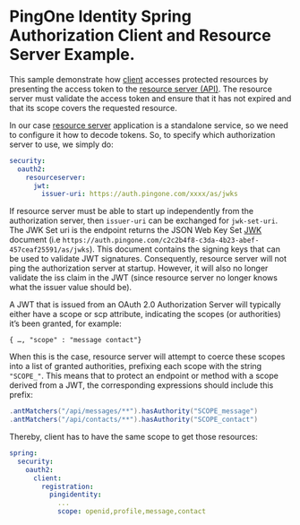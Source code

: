 # PingOne Identity Spring Authorization Client and Resource Server Example. 

This sample demonstrate how [client](client-sample) accesses protected resources by presenting the access token to the [resource server (API)](resource-server-sample). 
The resource server must validate the access token and ensure that it has not expired and that its scope covers the requested resource.

In our case [resource server](resource-server-sample) application is a standalone service, so we need to configure it how to decode tokens.
So, to specify which authorization server to use, we simply do:
```yaml
security:
  oauth2:
    resourceserver:
      jwt:
        issuer-uri: https://auth.pingone.com/xxxx/as/jwks
```

If resource server must be able to start up independently from the authorization server, then `issuer-uri` can be exchanged for `jwk-set-uri`.
The JWK Set uri is the endpoint returns the JSON Web Key Set [JWK](https://apidocs.pingidentity.com/pingone/customer/v1/api/auth/p1-a_Authorize/) document (i.e `https://auth.pingone.com/c2c2b4f8-c3da-4b23-abef-457ceaf25591/as/jwks`). This document contains the signing keys that can be used to validate JWT signatures.
Consequently, resource server will not ping the authorization server at startup. However, it will also no longer validate the iss claim in the JWT (since resource server no longer knows what the issuer value should be).

A JWT that is issued from an OAuth 2.0 Authorization Server will typically either have a scope or scp attribute, indicating the scopes (or authorities) it’s been granted, for example:

`{ …​, "scope" : "message contact"}`

When this is the case, resource server will attempt to coerce these scopes into a list of granted authorities, prefixing each scope with the string `"SCOPE_"`.
This means that to protect an endpoint or method with a scope derived from a JWT, the corresponding expressions should include this prefix: 
```java
.antMatchers("/api/messages/**").hasAuthority("SCOPE_message")
.antMatchers("/api/contacts/**").hasAuthority("SCOPE_contact")
```

Thereby, client has to have the same scope to get those resources:
```yaml
spring:
  security:
    oauth2:
      client:
        registration:
          pingidentity:
            ...
            scope: openid,profile,message,contact
```
